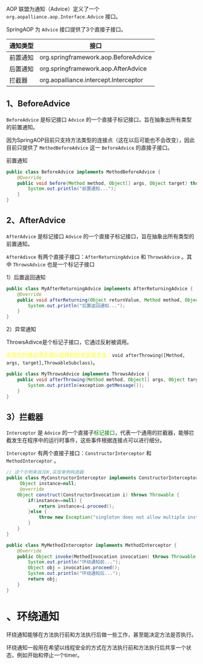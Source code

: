AOP 联盟为通知（Advice）定义了一个 `org.aopalliance.aop.Interface.Advice` 接口。

SpringAOP 为 `Advice` 接口提供了3个直接子接口。

| 通知类型     | 接口                                         |
| ------------ | -------------------------------------------- |
| 前置通知     | org.springframework.aop.BeforeAdvice   |
| 后置通知     | org.springframework.aop.AfterAdvice          |
| 拦截器 | org.aopalliance.intercept.Interceptor |

## 1、BeforeAdvice

`BeforeAdvice` 是标记接口 `Advice` 的一个直接子标记接口，旨在抽象出所有类型的前置通知。

因为SpringAOP目前只支持方法类型的连接点（这在以后可能也不会改变），因此目前只提供了 `MethodBeforeAdvice` 这一 `BeforeAdvice` 的直接子接口。 

前置通知
```java
public class BeforeAdvice implements MethodBeforeAdvice {
    @Override
    public void before(Method method, Object[] args, Object target) throws Throwable {
        System.out.println("前置通知...");
    }
}
```

## 2、AfterAdvice

`AfterAdvice` 是标记接口 `Advice` 的一个直接子标记接口，旨在抽象出所有类型的前置通知。

`AfterAdivce` 有两个直接子接口：`AfterReturningAdvice` 和 `ThrowsAdvice` 。其中 `ThrowsAdvice` 也是一个标记子接口

1）后置返回通知
```java
public class MyAfterReturningAdvice implements AfterReturningAdvice {  
    @Override  
    public void afterReturning(Object returnValue, Method method, Object[] args, Object target) throws Throwable {  
        System.out.println("后置返回通知...");  
    }
}
```

2）异常通知

ThrowsAdivce是个标记子接口，它通过反射被调用。

<font color=yellow>实现它的类必须实现以这样的形式实现方法：</font>`void afterThrowing([Method, args, target],ThrowableSubclass)`。

```java
public class MyThrowsAdvice implements ThrowsAdvice {  
    public void afterThrowing(Method method, Object[] args, Object target, Exception exception){  
        System.out.println(exception.getMessage());  
    }  
}
```

## 3）拦截器

`Interceptor` 是 `Advice` 的一个直接子<font color=green>标记接口</font>，代表一个通用的拦截器，能够拦截发生在程序中的运行时事件，这些事件根据连接点可以进行细分。

`Interceptor` 有两个直接子接口：`ConstructorInterceptor` 和 `MethodInterceptor` 。

```java
// 这个示例来自JDK,实现单例构造器
public class MyConstructorInterceptor implements ConstructorInterceptor {
     Object instance=null;
     @override
	Object construct(ConstructorInvocation i) throws Throwable {
		if(instance==null) {
			return instance=i.proceed();
        }else {
			throw new Exception("singleton does not allow multiple instance");
        }
    }
}
```


```java
public class MyMethodInterceptor implements MethodInterceptor {  
    @Override  
    public Object invoke(MethodInvocation invocation) throws Throwable {  
        System.out.println("环绕通知前...");  
        Object obj = invocation.proceed();  
        System.out.println("环绕通知后...");  
        return obj;  
    }  
}
```





# 、环绕通知

环绕通知能够在方法执行前和方法执行后做一些工作，甚至能决定方法是否执行。

环绕通知一般用在希望以线程安全的方式在方法执行前和方法执行后共享一个状态，例如开始和停止一个timer。

